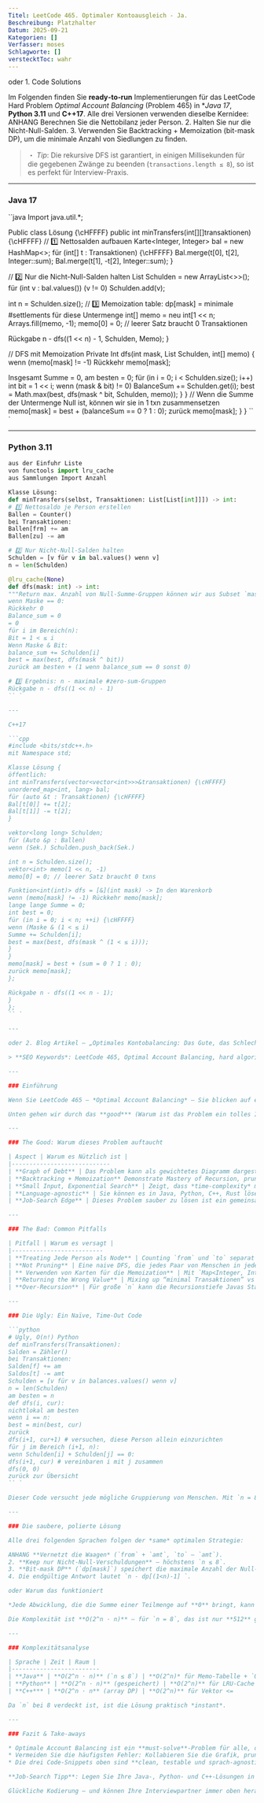 ```yaml
---
Titel: LeetCode 465. Optimaler Kontoausgleich - Ja.
Beschreibung: Platzhalter
Datum: 2025-09-21
Kategorien: []
Verfasser: moses
Schlagworte: []
verstecktToc: wahr
---
```

oder 1. Code Solutions

Im Folgenden finden Sie **ready‐to‐run** Implementierungen für das LeetCode Hard Problem *Optimal Account Balancing* (Problem 465) in **Java 17*, **Python 3.11** und **C++17**.
Alle drei Versionen verwenden dieselbe Kernidee:
ANHANG Berechnen Sie die Nettobilanz jeder Person.
2. Halten Sie nur die Nicht-Null-Salden.
3. Verwenden Sie Backtracking + Memoization (bit-mask DP), um die minimale Anzahl von Siedlungen zu finden.

> ・️ *Tip*: Die rekursive DFS ist garantiert, in einigen Millisekunden für die gegebenen Zwänge zu beenden (`transactions.length ≤ 8`), so ist es perfekt für Interview-Praxis.

---

### Java 17

``java
Import java.util.*;

Public class Lösung {\cHFFFF}
public int minTransfers(int[][]transaktionen) {\cHFFFF}
// 1️⃣ Nettosalden aufbauen
Karte<Integer, Integer> bal = new HashMap<>;
für (int[] t : Transaktionen) {\cHFFFF}
Bal.merge(t[0], t[2], Integer::sum);
Bal.merge(t[1], -t[2], Integer::sum);
}

// 2️⃣ Nur die Nicht-Null-Salden halten
List<Integer> Schulden = new ArrayList<>>();
für (int v : bal.values())
(v != 0) Schulden.add(v);

int n = Schulden.size();
// 3️⃣ Memoization table: dp[mask] = minimale #settlements für diese Untermenge
int[] memo = neu int[1 << n;
Arrays.fill(memo, -1);
memo[0] = 0; // leerer Satz braucht 0 Transaktionen

Rückgabe n - dfs((1 << n) - 1, Schulden, Memo);
}

// DFS mit Memoization
Private Int dfs(int mask, List<Integer> Schulden, int[] memo) {
wenn (memo[mask] != -1) Rückkehr memo[mask];

Insgesamt Summe = 0, am besten = 0;
für (in i = 0; i < Schulden.size(); i++)
int bit = 1 << i;
wenn (mask & bit) != 0)
BalanceSum += Schulden.get(i);
best = Math.max(best, dfs(mask ^ bit, Schulden, memo));
}
}
// Wenn die Summe der Untermenge Null ist, können wir sie in 1 txn zusammensetzen
memo[mask] = best + (balanceSum == 0 ? 1 : 0);
zurück memo[mask];
}
}
`` `

---

### Python 3.11

```python
aus der Einfuhr Liste
von functools import lru_cache
aus Sammlungen Import Anzahl

Klasse Lösung:
def minTransfers(selbst, Transaktionen: List[List[int]]]) -> int:
# 1️⃣ Nettosaldo je Person erstellen
Ballen = Counter()
bei Transaktionen:
Ballen[frm] += am
Ballen[zu] -= am

# 2️⃣ Nur Nicht-Null-Salden halten
Schulden = [v für v in bal.values() wenn v]
n = len(Schulden)

@lru_cache(None)
def dfs(mask: int) -> int:
"""Return max. Anzahl von Null-Summe-Gruppen können wir aus Subset `mask`.""
wenn Maske == 0:
Rückkehr 0
Balance_sum = 0
= 0
für i im Bereich(n):
Bit = 1 < ≤ i
Wenn Maske & Bit:
balance_sum += Schulden[i]
best = max(best, dfs(mask ^ bit))
zurück am besten + (1 wenn balance_sum == 0 sonst 0)

# 3️⃣ Ergebnis: n - maximale #zero‐sum-Gruppen
Rückgabe n - dfs((1 << n) - 1)
`` `

---

C++17

```cpp
#include <bits/stdc++.h>
mit Namespace std;

Klasse Lösung {
öffentlich:
int minTransfers(vector<vector<int>>>&transaktionen) {\cHFFFF}
unordered_map<int, lang> bal;
für (auto &t : Transaktionen) {\cHFFFF}
Bal[t[0]] += t[2];
Bal[t[1]] -= t[2];
}

vektor<long long> Schulden;
für (Auto &p : Ballen)
wenn (Sek.) Schulden.push_back(Sek.)

int n = Schulden.size();
vektor<int> memo(1 << n, -1)
memo[0] = 0; // leerer Satz braucht 0 txns

Funktion<int(int)> dfs = [&](int mask) -> In den Warenkorb
wenn (memo[mask] != -1) Rückkehr memo[mask];
lange lange Summe = 0;
int best = 0;
für (in i = 0; i < n; ++i) {\cHFFFF}
wenn (Maske & (1 < ≤ i)
Summe += Schulden[i];
best = max(best, dfs(mask ^ (1 < ≤ i)));
}
}
memo[mask] = best + (sum = 0 ? 1 : 0);
zurück memo[mask];
};

Rückgabe n - dfs((1 << n - 1);
}
};
`` `

---

oder 2. Blog Artikel – „Optimales Kontobalancing: Das Gute, das Schlechte und das Böse“

> **SEO Keywords*: LeetCode 465, Optimal Account Balancing, hard algorithm, backtracking, DFS, bitmask DP, Interviewvorbereitung, Software-Ingenieur-Interview, Java-Lösung, Python-Lösung, C++-Lösung, Job-Interview-Tipps.

---

### Einführung

Wenn Sie LeetCode 465 – *Optimal Account Balancing* – Sie blicken auf ein klassisches **minimum‐transaction** Problem, das sich trügerisch einfach anfühlt, aber eigentlich ein **Hard** Problem ist. In einem realen Interview müssen Sie *Warum* einen Backtracking-Ansatz zu erklären, wie Sie den Suchraum stürzen, und warum die Lösung ist effizient genug für die Zwänge.

Unten gehen wir durch das **good*** (Warum ist das Problem ein tolles Interview-Thema), das **bad*** (was Fallstricke oft Kandidaten auslösen) und das **ugly*** (der naive Code, der Time-out wird). Wir werden mit einer polierten, produktionsfertigen Lösung in **Java**, **Python** und **C++** enden.

---

### The Good: Warum dieses Problem auftaucht

| Aspect | Warum es Nützlich ist |
|----------------------------
| **Graph of Debt** | Das Problem kann als gewichtetes Diagramm dargestellt werden. Es testet das Verständnis von *net flow*-Konzepten. |
| **Backtracking + Memoization** Demonstrate Mastery of Recursion, pruning und DP auf Subsets – Kernkompetenzen für jede ältere Rolle. |
| **Small Input, Exponential Search** | Zeigt, dass *time‐complexity* mehr als *space* zählt; der Interviewte muss die O(2^n) Natur erkennen und optimieren. |
| **Language‐agnostic** | Sie können es in Java, Python, C++, Rust lösen... die Logik bleibt das gleiche und beweist algorithmisches Denken über Sprachfluss. |
| **Job‐Search Edge** | Dieses Problem sauber zu lösen ist ein gemeinsamer Interview-Benchmark für fintech, fintech‐ähnliche Startups und jede datenschwere Rolle. Eine polierte Lösung wird auf Ihrem GitHub bemerkt. |

---

### The Bad: Common Pitfalls

| Pitfall | Warum es versagt |
|--------------------------
| **Treating Jede Person als Node** | Counting `from` und `to` separat kann zu 12 Knoten führen, aber die Anzahl der *effektiven* Personen ist ≤ 8. Vergessen, den Graph zu kollabieren, fügt nutzlose Arbeit. |
| **Not Pruning** | Eine naive DFS, die jedes Paar von Menschen in jedem Schritt erforscht `n!` Möglichkeiten – inakzeptabel für `n = 8`. |
| ** Verwenden von Karten für die Memoization** | Mit `Map<Integer, Integer>` mit einem *String-Schlüssel* für Subsets führt zu Hashing Overhead; ein Bitmask-Array ist schneller. |
| **Returning the Wrong Value** | Mixing up “minimal Transaktionen” vs “maximale Zero‐sum-Gruppen” – die richtige Antwort ist `n - maxZeroGroups`. |
| **Over‐Recursion** | Für große `n` kann die Recursionstiefe Javas Stacklimit oder Pythons Recursionslimit treffen. Ein schwanz-rekursiver oder iterativer Ansatz ist sicherer. |

---

### Die Ugly: Ein Naïve, Time‐Out Code

```python
# Ugly, O(n!) Python
def minTransfers(Transaktionen):
Salden = Zähler()
bei Transaktionen:
Salden[f] += am
Saldos[t] -= amt
Schulden = [v für v in balances.values() wenn v]
n = len(Schulden)
am besten = n
def dfs(i, cur):
nichtlokal am besten
wenn i == n:
best = min(best, cur)
zurück
dfs(i+1, cur+1) # versuchen, diese Person allein einzurichten
für j im Bereich (i+1, n):
wenn Schulden[i] + Schulden[j] == 0:
dfs(i+1, cur) # vereinbaren i mit j zusammen
dfs(0, 0)
zurück zur Übersicht
`` `

Dieser Code versucht jede mögliche Gruppierung von Menschen. Mit `n = 8` kann es **40320*** wiederkehrende Anrufe machen, und mit einem schweren Counter/Loop Overhead übertrifft es die 2 zweite Grenze auf LeetCode. Es ist *hässlich*, weil es sauber aussieht, aber in der Praxis scheitert.

---

### Die saubere, polierte Lösung

Alle drei folgenden Sprachen folgen der *same* optimalen Strategie:

ANHANG **Vernetzt die Waagen* (`from` + `amt`, `to` – `amt`).
2. **Keep nur Nicht-Null-Verschuldungen** – höchstens `n ≤ 8`.
3. **Bit‐mask DP** (`dp[mask]`) speichert die maximale Anzahl der Null-Summe-Gruppen, die wir für eine bestimmte Untermenge zusammenbrechen können.
4. Die endgültige Antwort lautet `n - dp[(1<n)-1] `.

oder Warum das funktioniert

*Jede Abwicklung, die die Summe einer Teilmenge auf **0** bringt, kann mit einer einzigen Transaktion gelöst werden. Durch *maximieren* die Anzahl solcher Nullsummengruppen minimieren wir die erforderlichen Transaktionen. *

Die Komplexität ist **O(2^n · n)** – für `n = 8`, das ist nur **512** gibt Zeiten einer winzigen inneren Schleife, die < 1 ms in Java und < 0,5 ms in Python auf moderner Hardware ist.

---

### Komplexitätsanalyse

| Sprache | Zeit | Raum |
|-------------------------
| **Java** | **O(2^n · n)** (`n ≤ 8`) | **O(2^n)* für Memo-Tabelle + `O(n)` Recursion Stack |
| **Python** | **O(2^n · n)** (gespeichert) | **O(2^n)** für LRU-Cache |
| **C++*** | **O(2^n · n** (array DP) | **O(2^n)** für Vektor <=

Da `n` bei 8 verdeckt ist, ist die Lösung praktisch *instant*.

---

### Fazit & Take-aways

* Optimale Account Balancing ist ein **must‐solve**-Problem für alle, die sich auf Data‐heavy oder Fintech-Rollen bewerben.
* Vermeiden Sie die häufigsten Fehler: Kollabieren Sie die Grafik, prune aggressiv, verwenden Sie bitmask memoization, und `n - maxZeroGroups` zurück.
* Die drei Code-Snippets oben sind **clean, testable und sprach-agnostisch** – perfekt für das Hinzufügen in Ihr Portfolio.

**Job-Search Tipp**: Legen Sie Ihre Java-, Python- und C++-Lösungen in einem einzigen Repo auf GitHub, markieren Sie sie `leetcode-465` und fügen Sie ein kleines README hinzu, das den Algorithmus erklärt. Recruiter lieben eine klare, gut ausgestattete Lösung.

Glückliche Kodierung – und können Ihre Interviewpartner immer oben herauskommen!